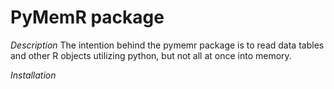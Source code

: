 # PyMemR package
*Description*
The intention behind the pymemr package is to read data tables and other R objects
utilizing python, but not all at once into memory.

*Installation* 


